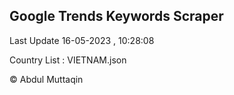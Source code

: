

## Google Trends Keywords Scraper 
 
Last Update 16-05-2023 , 10:28:08

Country List :
VIETNAM.json



© Abdul Muttaqin 
